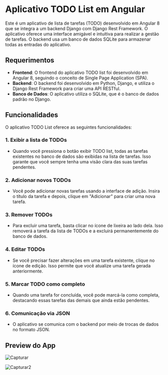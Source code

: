 # Aplicativo TODO List em Angular

Este é um aplicativo de lista de tarefas (TODO) desenvolvido em Angular 8 que se integra a um backend Django com Django Rest Framework. O aplicativo oferece uma interface amigável e intuitiva para realizar a gestão de tarefas. O backend usa um banco de dados SQLite para armazenar todas as entradas do aplicativo.

## Requerimentos

-   **Frontend**: O frontend do aplicativo TODO list foi desenvolvido em Angular 8, seguindo o conceito de Single Page Application (SPA).
-   **Backend**: O backend  foi desenvolvido em Python, Django, e utiliza o Django Rest Framework para criar uma API RESTful.
-   **Banco de Dados**: O aplicativo utiliza o SQLite, que é o banco de dados padrão no Django.

## Funcionalidades

O aplicativo TODO List oferece as seguintes funcionalidades:

### 1. Exibir a lista de TODOs

-   Quando você pressiona o botão exibir TODO list, todas as tarefas existentes no banco de dados são exibidas na lista de tarefas. Isso garante que você sempre tenha uma visão clara das suas tarefas pendentes.

### 2. Adicionar novos TODOs

-   Você pode adicionar novas tarefas usando a interface de adição. Insira o título da tarefa e depois, clique em "Adicionar" para criar uma nova tarefa.

### 3. Remover TODOs

-   Para excluir uma tarefa, basta clicar no ícone de lixeira ao lado dela. Isso removerá a tarefa da lista de TODOs e a excluirá permanentemente do banco de dados.

### 4. Editar TODOs

-   Se você precisar fazer alterações em uma tarefa existente, clique no ícone de edição. Isso permite que você atualize uma tarefa gerada anteriormente.

### 5. Marcar TODO como completo

-   Quando uma tarefa for concluída, você pode marcá-la como completa, destacando essas tarefas das demais que ainda estão pendentes.

### 6. Comunicação via JSON

-   O aplicativo se comunica com o backend por meio de trocas de dados no formato JSON.

## Preview do App

![Capturar](https://github.com/galimarodrigues/todo-list/assets/117487712/e41d7a73-9cad-43eb-8624-fab4ac49ac1f)

![Capturar2](https://github.com/galimarodrigues/todo-list/assets/117487712/3b5f339f-e7a3-4937-a7da-0ae487d045dd)


